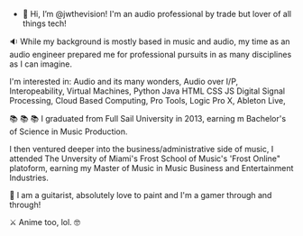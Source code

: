 - 👋 Hi, I’m @jwthevision!
I'm an audio professional by trade but lover of all things tech!

🔉 While my background is mostly based in music and audio, my time as an audio engineer prepared me
for professional pursuits in as many disciplines as I can imagine.

I'm interested in:
Audio and its many wonders,
Audio over I/P,
Interopeability,
Virtual Machines,
Python
Java
HTML
CSS
JS
Digital Signal Processing,
Cloud Based Computing,
Pro Tools,
Logic Pro X,
Ableton Live,

📚 📚 📚
I graduated from Full Sail University in 2013, earning m Bachelor's of Science in Music Production.

I then ventured deeper into the business/administrative side of music,
I attended The Unversity of Miami's Frost School of Music's 'Frost Online" platoform,
earning my Master of Music in Music Business and Entertainment Industries.

🎸
I am a guitarist, absolutely love to paint and I'm a gamer through and through!

⚔️ Anime too, lol. :nerd_face:
